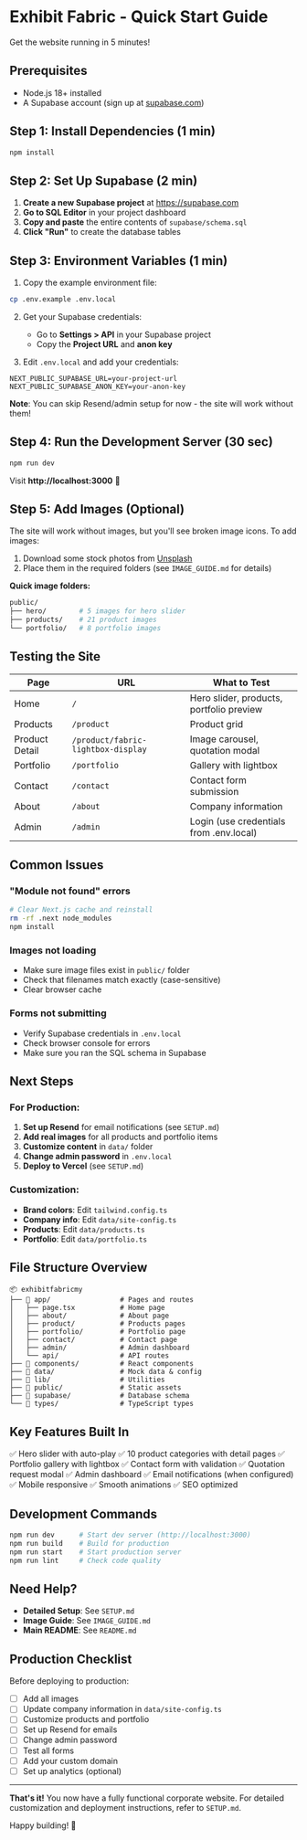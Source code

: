 # Exhibit Fabric - Quick Start Guide

Get the website running in 5 minutes!

## Prerequisites

- Node.js 18+ installed
- A Supabase account (sign up at [supabase.com](https://supabase.com))

## Step 1: Install Dependencies (1 min)

```bash
npm install
```

## Step 2: Set Up Supabase (2 min)

1. **Create a new Supabase project** at https://supabase.com
2. **Go to SQL Editor** in your project dashboard
3. **Copy and paste** the entire contents of `supabase/schema.sql`
4. **Click "Run"** to create the database tables

## Step 3: Environment Variables (1 min)

1. Copy the example environment file:
```bash
cp .env.example .env.local
```

2. Get your Supabase credentials:
   - Go to **Settings > API** in your Supabase project
   - Copy the **Project URL** and **anon key**

3. Edit `.env.local` and add your credentials:
```env
NEXT_PUBLIC_SUPABASE_URL=your-project-url
NEXT_PUBLIC_SUPABASE_ANON_KEY=your-anon-key
```

**Note**: You can skip Resend/admin setup for now - the site will work without them!

## Step 4: Run the Development Server (30 sec)

```bash
npm run dev
```

Visit **http://localhost:3000** 🎉

## Step 5: Add Images (Optional)

The site will work without images, but you'll see broken image icons. To add images:

1. Download some stock photos from [Unsplash](https://unsplash.com)
2. Place them in the required folders (see `IMAGE_GUIDE.md` for details)

**Quick image folders:**
```bash
public/
├── hero/        # 5 images for hero slider
├── products/    # 21 product images
└── portfolio/   # 8 portfolio images
```

## Testing the Site

| Page | URL | What to Test |
|------|-----|-------------|
| Home | `/` | Hero slider, products, portfolio preview |
| Products | `/product` | Product grid |
| Product Detail | `/product/fabric-lightbox-display` | Image carousel, quotation modal |
| Portfolio | `/portfolio` | Gallery with lightbox |
| Contact | `/contact` | Contact form submission |
| About | `/about` | Company information |
| Admin | `/admin` | Login (use credentials from .env.local) |

## Common Issues

### "Module not found" errors
```bash
# Clear Next.js cache and reinstall
rm -rf .next node_modules
npm install
```

### Images not loading
- Make sure image files exist in `public/` folder
- Check that filenames match exactly (case-sensitive)
- Clear browser cache

### Forms not submitting
- Verify Supabase credentials in `.env.local`
- Check browser console for errors
- Make sure you ran the SQL schema in Supabase

## Next Steps

### For Production:

1. **Set up Resend** for email notifications (see `SETUP.md`)
2. **Add real images** for all products and portfolio items
3. **Customize content** in `data/` folder
4. **Change admin password** in `.env.local`
5. **Deploy to Vercel** (see `SETUP.md`)

### Customization:

- **Brand colors**: Edit `tailwind.config.ts`
- **Company info**: Edit `data/site-config.ts`
- **Products**: Edit `data/products.ts`
- **Portfolio**: Edit `data/portfolio.ts`

## File Structure Overview

```
📦 exhibitfabricmy
├── 📂 app/                 # Pages and routes
│   ├── page.tsx           # Home page
│   ├── about/             # About page
│   ├── product/           # Products pages
│   ├── portfolio/         # Portfolio page
│   ├── contact/           # Contact page
│   ├── admin/             # Admin dashboard
│   └── api/               # API routes
├── 📂 components/          # React components
├── 📂 data/                # Mock data & config
├── 📂 lib/                 # Utilities
├── 📂 public/              # Static assets
├── 📂 supabase/            # Database schema
└── 📂 types/               # TypeScript types
```

## Key Features Built In

✅ Hero slider with auto-play
✅ 10 product categories with detail pages
✅ Portfolio gallery with lightbox
✅ Contact form with validation
✅ Quotation request modal
✅ Admin dashboard
✅ Email notifications (when configured)
✅ Mobile responsive
✅ Smooth animations
✅ SEO optimized

## Development Commands

```bash
npm run dev      # Start dev server (http://localhost:3000)
npm run build    # Build for production
npm run start    # Start production server
npm run lint     # Check code quality
```

## Need Help?

- **Detailed Setup**: See `SETUP.md`
- **Image Guide**: See `IMAGE_GUIDE.md`
- **Main README**: See `README.md`

## Production Checklist

Before deploying to production:

- [ ] Add all images
- [ ] Update company information in `data/site-config.ts`
- [ ] Customize products and portfolio
- [ ] Set up Resend for emails
- [ ] Change admin password
- [ ] Test all forms
- [ ] Add your custom domain
- [ ] Set up analytics (optional)

---

**That's it!** You now have a fully functional corporate website. For detailed customization and deployment instructions, refer to `SETUP.md`.

Happy building! 🚀
